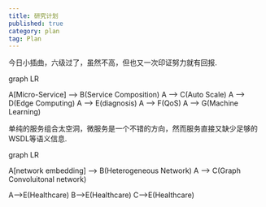 ```yaml
---
title: 研究计划 
published: true
category: plan
tag: Plan 
---
```


今日小插曲，六级过了，虽然不高，但也又一次印证努力就有回报.

<div class="mermaid">
graph LR

A[Micro-Service] --> B(Service Composition)
A --> C(Auto Scale)
A --> D(Edge Computing)
A --> E(diagnosis)
A --> F(QoS)
A --> G(Machine Learning)

</div>


单纯的服务组合太空洞，微服务是一个不错的方向，然而服务直接又缺少足够的WSDL等语义信息.

<div class="mermaid">
graph LR

A[network embedding] --> B(Heterogeneous Network)
A --> C(Graph Convoluitonal network)

A-->E(Healthcare)
B-->E(Healthcare)
C-->E(Healthcare)
</div>